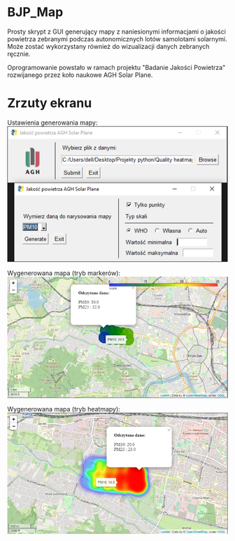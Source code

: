 # BJP_Map

Prosty skrypt z GUI generujący mapy z naniesionymi informacjami o jakości powietrza zebranymi podczas autonomicznych lotów samolotami solarnymi.
Może zostać wykorzystany również do wizualizacji danych zebranych ręcznie.

Oprogramowanie powstało w ramach projektu "Badanie Jakości Powietrza" rozwijanego przez koło naukowe AGH Solar Plane.

# Zrzuty ekranu
Ustawienia generowania mapy:
![alt text](https://raw.githubusercontent.com/wojtek3/BJP_Map/main/Screenshots/GUI.PNG)

Wygenerowana mapa (tryb markerów):
![alt text](https://raw.githubusercontent.com/wojtek3/BJP_Map/main/Screenshots/Map.PNG)

Wygenerowana mapa (tryb heatmapy):
![alt text](https://raw.githubusercontent.com/wojtek3/BJP_Map/main/Screenshots/HeatMap.PNG)
